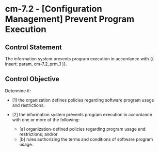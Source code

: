 # cm-7.2 - \[Configuration Management\] Prevent Program Execution

## Control Statement

The information system prevents program execution in accordance with {{ insert: param, cm-7.2_prm_1 }}.

## Control Objective

Determine if:

- \[1\] the organization defines policies regarding software program usage and restrictions;

- \[2\] the information system prevents program execution in accordance with one or more of the following:

  - \[a\] organization-defined policies regarding program usage and restrictions; and/or
  - \[b\] rules authorizing the terms and conditions of software program usage.
